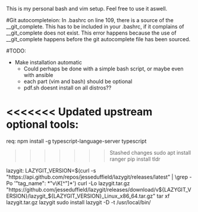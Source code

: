 This is my personal bash and vim setup. 
Feel free to use it aswell.

#Git autocompleteion:
In .bashrc on line 109, there is a source of the __git_complete. This has to be included in your .bashrc, if it complains of __git_complete does not exist.
This error happens because the use of __git_complete happens before the git autocomplete file has been sourced.

#TODO:
- Make installation automatic
    - Could perhaps be done with a simple bash script, or maybe even with ansible
    - each part (vim and bash) should be optional
    - pdf.sh doesnt install on all distros??

<<<<<<< Updated upstream
optional tools: 
=======
req: 
npm install -g typescript-language-server typescript
>>>>>>> Stashed changes
sudo apt install ranger
pip install tldr

lazygit:
LAZYGIT_VERSION=$(curl -s "https://api.github.com/repos/jesseduffield/lazygit/releases/latest" | \grep -Po '"tag_name": *"v\K[^"]*')
curl -Lo lazygit.tar.gz "https://github.com/jesseduffield/lazygit/releases/download/v${LAZYGIT_VERSION}/lazygit_${LAZYGIT_VERSION}_Linux_x86_64.tar.gz"
tar xf lazygit.tar.gz lazygit
sudo install lazygit -D -t /usr/local/bin/
